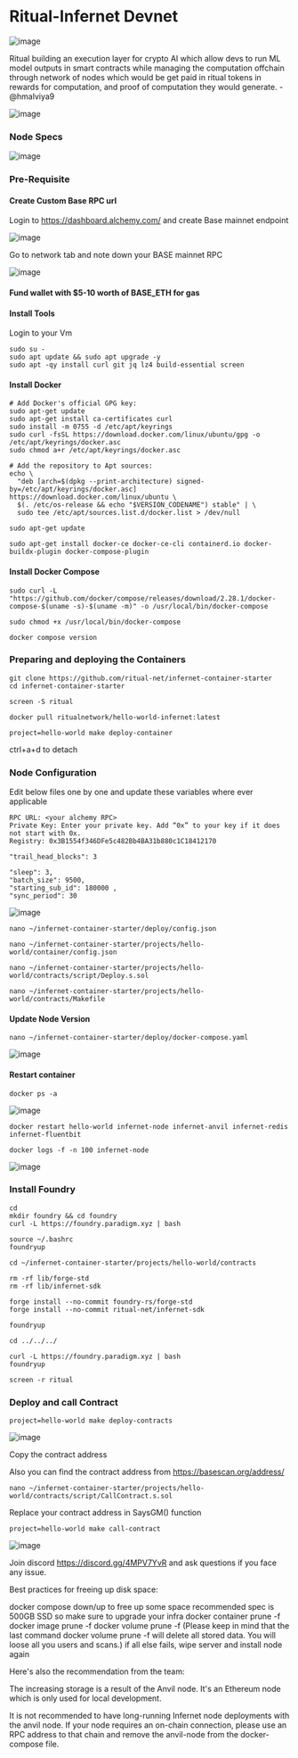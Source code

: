 # Ritual-Infernet Devnet
![image](https://github.com/user-attachments/assets/31e672e1-46c8-420a-9614-bba64febcb3e)

Ritual building an execution layer for crypto AI which allow devs to run ML model outputs in smart contracts while managing the computation offchain through network of nodes which would be get paid in ritual tokens in rewards for computation, and proof of computation they would generate. -@hmalviya9

![image](https://github.com/user-attachments/assets/40128c7c-5278-471a-822c-947e8f17f7dd)

### Node Specs
![image](https://github.com/user-attachments/assets/50bd2689-cc14-4056-8c07-1bbc5d317cfc)

### Pre-Requisite

#### Create Custom Base RPC url

Login to https://dashboard.alchemy.com/ and create Base mainnet endpoint

![image](https://github.com/user-attachments/assets/3e16122d-a24b-4dd2-98a5-0fc73715fc01)


Go to network tab and note down your BASE mainnet RPC

![image](https://github.com/user-attachments/assets/a2c58742-a752-4f5d-8fcd-d241304b545f)

#### Fund wallet with $5-10 worth of BASE_ETH for gas

#### Install Tools

Login to your Vm

```
sudo su -
sudo apt update && sudo apt upgrade -y
sudo apt -qy install curl git jq lz4 build-essential screen
```
#### Install Docker
```
# Add Docker's official GPG key:
sudo apt-get update
sudo apt-get install ca-certificates curl
sudo install -m 0755 -d /etc/apt/keyrings
sudo curl -fsSL https://download.docker.com/linux/ubuntu/gpg -o /etc/apt/keyrings/docker.asc
sudo chmod a+r /etc/apt/keyrings/docker.asc

# Add the repository to Apt sources:
echo \
  "deb [arch=$(dpkg --print-architecture) signed-by=/etc/apt/keyrings/docker.asc] https://download.docker.com/linux/ubuntu \
  $(. /etc/os-release && echo "$VERSION_CODENAME") stable" | \
  sudo tee /etc/apt/sources.list.d/docker.list > /dev/null
```
```
sudo apt-get update
```
```
sudo apt-get install docker-ce docker-ce-cli containerd.io docker-buildx-plugin docker-compose-plugin
```

#### Install Docker Compose

```
sudo curl -L "https://github.com/docker/compose/releases/download/2.28.1/docker-compose-$(uname -s)-$(uname -m)" -o /usr/local/bin/docker-compose
```
```
sudo chmod +x /usr/local/bin/docker-compose
```
```
docker compose version
```
### Preparing and deploying the Containers

```
git clone https://github.com/ritual-net/infernet-container-starter
cd infernet-container-starter
```
```
screen -S ritual
```
```
docker pull ritualnetwork/hello-world-infernet:latest
```
```
project=hello-world make deploy-container
```
ctrl+a+d to detach

### Node Configuration

Edit below files one by one and update these variables where ever applicable

```
RPC URL: <your alchemy RPC>
Private Key: Enter your private key. Add “0x” to your key if it does not start with 0x.
Registry: 0x3B1554f346DFe5c482Bb4BA31b880c1C18412170
```
```
"trail_head_blocks": 3
```
```
"sleep": 3,
"batch_size": 9500,
"starting_sub_id": 180000 ,
"sync_period": 30
```
![image](https://github.com/user-attachments/assets/ab3845c2-545a-42bd-8810-a93ea04f7465)

```
nano ~/infernet-container-starter/deploy/config.json
```
```
nano ~/infernet-container-starter/projects/hello-world/container/config.json
```
```
nano ~/infernet-container-starter/projects/hello-world/contracts/script/Deploy.s.sol
```
```
nano ~/infernet-container-starter/projects/hello-world/contracts/Makefile
```
#### Update Node Version

```
nano ~/infernet-container-starter/deploy/docker-compose.yaml
```
![image](https://github.com/user-attachments/assets/5fb08abd-58dd-4cda-8bf5-35d0b2fc224d)

#### Restart container

```
docker ps -a
```
![image](https://github.com/user-attachments/assets/24061ec0-a0e2-40e6-8795-a4a0110be88f)

```
docker restart hello-world infernet-node infernet-anvil infernet-redis infernet-fluentbit
```
```
docker logs -f -n 100 infernet-node
```
![image](https://github.com/user-attachments/assets/d4ee502e-cdc4-4870-8d8f-416f7d0be181)

### Install Foundry

```
cd
mkdir foundry && cd foundry
curl -L https://foundry.paradigm.xyz | bash
```
```
source ~/.bashrc
foundryup
```
```
cd ~/infernet-container-starter/projects/hello-world/contracts
```
```
rm -rf lib/forge-std
rm -rf lib/infernet-sdk
```
```
forge install --no-commit foundry-rs/forge-std
forge install --no-commit ritual-net/infernet-sdk
```
```
foundryup
```

```
cd ../../../
```
```
curl -L https://foundry.paradigm.xyz | bash
foundryup
```
```
screen -r ritual
```
### Deploy and call Contract

```
project=hello-world make deploy-contracts
```
![image](https://github.com/user-attachments/assets/58f70a79-6bca-4b31-9b15-1527f347ceb3)

Copy the contract address

Also you can find the contract address from https://basescan.org/address/<wallet>

```
nano ~/infernet-container-starter/projects/hello-world/contracts/script/CallContract.s.sol
```
Replace your contract address in SaysGM() function

```
project=hello-world make call-contract
```
![image](https://github.com/user-attachments/assets/63e8b641-c37d-486a-8218-048fd4bc6016)

Join discord https://discord.gg/4MPV7YvR and ask questions if you face any issue.

Best practices for freeing up disk space:

docker compose down/up to free up some space
recommended spec is 500GB SSD so make sure to upgrade your infra
docker container prune -f
docker image prune -f
docker volume prune -f (Please keep in mind that the last command docker volume prune -f will delete all stored data. You will loose all you users and scans.)
if all else fails, wipe server and install node again

Here's also the recommendation from the team:

The increasing storage is a result of the Anvil node. It's an Ethereum node which is only used for local development. 

It is not recommended to have long-running Infernet node deployments with the anvil node. If your node requires an on-chain connection, please use an RPC address to that chain and remove the anvil-node from the docker-compose file.

